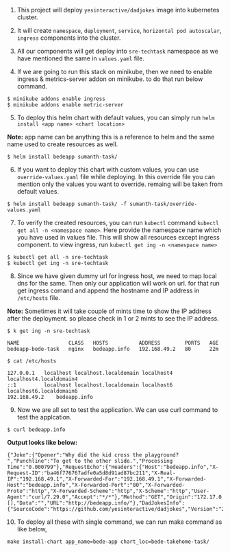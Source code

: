 1. This project will deploy `yesinteractive/dadjokes` image into kubernetes cluster.

2. It will create `namespace`, `deployment`, `service`, `horizontal pod autoscalar`, `ingress` components into the cluster.

3. All our components will get deploy into `sre-techtask` namespace as we have mentioned the same in `values.yaml` file.

4. If we are going to run this stack on minikube, then we need to enable ingress & metrics-server addon on minikube. to do that run below command.
```
$ minikube addons enable ingress
$ minikube addons enable metric-server
```

5. To deploy this helm chart with default values, you can simply run `helm install <app name> <chart location>`

**Note:** app name can be anything this is a reference to helm and the same name used to create resources as well.

```
$ helm install bedeapp sumanth-task/
```

6. If you want to deploy this chart with custom values, you can use `override-values.yaml` file while deploying. In this override file you can mention only the values you want to override. remaing will be taken from default values.

```
$ helm install bedeapp sumanth-task/ -f sumanth-task/override-values.yaml
```

7. To verify the created resources, you can run `kubectl` command `kubectl get all -n <namespace name>`. Here provide the namespace name which you have used in values file. This will show all resources except ingress component. to view ingress, run `kubectl get ing -n <namespace name>`
```
$ kubectl get all -n sre-techtask
$ kubectl get ing -n sre-techtask
```

8. Since we have given dummy url for ingress host, we need to map local dns for the same. Then only our application will work on url. for that run get ingress comand and append the hostname and IP address in `/etc/hosts` file.

**Note:** Sometimes it will take couple of mints time to show the IP address after the deployment. so please check in 1 or 2 mints to see the IP address. 

```
$ k get ing -n sre-techtask

NAME                CLASS   HOSTS          ADDRESS        PORTS   AGE
bedeapp-bede-task   nginx   bedeapp.info   192.168.49.2   80      22m
```

```
$ cat /etc/hosts

127.0.0.1   localhost localhost.localdomain localhost4 localhost4.localdomain4
::1         localhost localhost.localdomain localhost6 localhost6.localdomain6
192.168.49.2	bedeapp.info
```
9. Now we are all set to test the application. We can use curl command to test the applcation.
```
$ curl bedeapp.info
```
**Output looks like below:**
```
{"Joke":{"Opener":"Why did the kid cross the playground? ","Punchline":"To get to the other slide.","Processing Time":"0.000799"},"RequestEcho":{"Headers":{"Host":"bedeapp.info","X-Request-ID":"ba46f776767adfe0a5d8d91ad87bc211","X-Real-IP":"192.168.49.1","X-Forwarded-For":"192.168.49.1","X-Forwarded-Host":"bedeapp.info","X-Forwarded-Port":"80","X-Forwarded-Proto":"http","X-Forwarded-Scheme":"http","X-Scheme":"http","User-Agent":"curl/7.29.0","Accept":"*/*"},"Method":"GET","Origin":"172.17.0.4","URI":"/","Arguments":[],"Data":"","URL":"http://bedeapp.info/"},"DadJokesInfo":{"SourceCode":"https://github.com/yesinteractive/dadjokes","Version":"20211111"}}
```

10. To deploy all these with single command, we can run make command as like below,
```
make install-chart app_name=bede-app chart_loc=bede-takehome-task/
```
